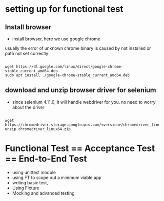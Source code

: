 # setting up for functional test

## Install browser

- install browser, here we use google chrome

usually the error of unknown chrome binary is caused by not installed or path not set correctly

```shell

wget https://dl.google.com/linux/direct/google-chrome-stable_current_amd64.deb
sudo apt install ./google-chrome-stable_current_amd64.deb

```

## download and unzip browser driver for selenium

- since selenium 4.11.0, it will handle webdriver for you. no need to worry about the driver

```shell

wget https://chromedriver.storage.googleapis.com/<version>/chromedriver_linux64.zip
unzip chromedriver_linux64.zip
```

# Functional Test == Acceptance Test == End-to-End Test

- using unittest module
- using FT to scope out a minimum viable app
- writing basic test,
- Using Fixture
- Mocking and advanced testing
